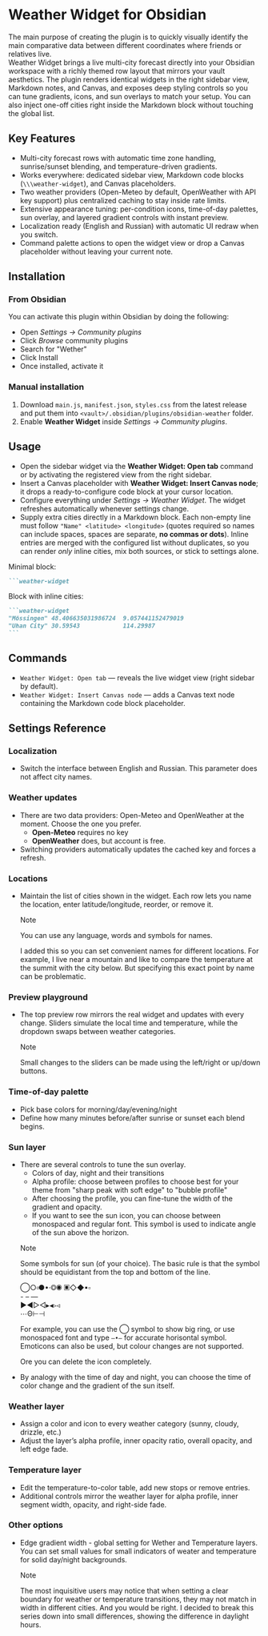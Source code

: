 # Weather Widget for Obsidian

The main purpose of creating the plugin is to quickly visually identify the main comparative data between different coordinates where friends or relatives live.\
Weather Widget brings a live multi-city forecast directly into your Obsidian workspace with a richly themed row layout that mirrors your vault aesthetics. The plugin renders identical widgets in the right sidebar view, Markdown notes, and Canvas, and exposes deep styling controls so you can tune gradients, icons, and sun overlays to match your setup. You can also inject one-off cities right inside the Markdown block without touching the global list.

## Key Features
- Multi-city forecast rows with automatic time zone handling, sunrise/sunset blending, and temperature-driven gradients.
- Works everywhere: dedicated sidebar view, Markdown code blocks (`\\\weather-widget`), and Canvas placeholders.
- Two weather providers (Open-Meteo by default, OpenWeather with API key support) plus centralized caching to stay inside rate limits.
- Extensive appearance tuning: per-condition icons, time-of-day palettes, sun overlay, and layered gradient controls with instant preview.
- Localization ready (English and Russian) with automatic UI redraw when you switch.
- Command palette actions to open the widget view or drop a Canvas placeholder without leaving your current note.

## Installation
### From Obsidian
You can activate this plugin within Obsidian by doing the following:
- Open *Settings -> Community plugins*
- Click *Browse* community plugins
- Search for "Wether"
- Click Install
- Once installed, activate it

### Manual installation
1. Download `main.js`, `manifest.json`, `styles.css` from the latest release and put them into `<vault>/.obsidian/plugins/obsidian-weather` folder.
2. Enable **Weather Widget** inside *Settings -> Community plugins*.

## Usage
- Open the sidebar widget via the **Weather Widget: Open tab** command or by activating the registered view from the right sidebar.
- Insert a Canvas placeholder with **Weather Widget: Insert Canvas node**; it drops a ready-to-configure code block at your cursor location.
- Configure everything under *Settings -> Weather Widget*. The widget refreshes automatically whenever settings change.
- Supply extra cities directly in a Markdown block. Each non-empty line must follow `"Name" <latitude> <longitude>` (quotes required so names can include spaces, spaces are separate, **no commas or dots**). Inline entries are merged with the configured list without duplicates, so you can render *only* inline cities, mix both sources, or stick to settings alone.

Minimal block:  
  ~~~markdown
  ```weather-widget
  ~~~

Block with inline cities:  
  ~~~markdown
  ```weather-widget
  "Mössingen" 48.406635031986724  9.057441152479019
  "Uhan City" 30.59543            114.29987
  ```
  ~~~

## Commands
- `Weather Widget: Open tab` — reveals the live widget view (right sidebar by default).
- `Weather Widget: Insert Canvas node` — adds a Canvas text node containing the Markdown code block placeholder.

## Settings Reference

### Localization
- Switch the interface between English and Russian. This parameter does not affect city names.

### Weather updates
- There are two data providers: Open-Meteo and OpenWeather at the moment. Choose the one you prefer.
  - **Open-Meteo** requires no key
  - **OpenWeather** does, but account is free.
- Switching providers automatically updates the cached key and forces a refresh.

### Locations
- Maintain the list of cities shown in the widget. Each row lets you name the location, enter latitude/longitude, reorder, or remove it.
    > [!note] 
    > You can use any language, words and symbols for names.
    > 
    > I added this so you can set convenient names for different locations. For example, I live near a mountain and like to compare the temperature at the summit with the city below. But specifying this exact point by name can be problematic.

### Preview playground
- The top preview row mirrors the real widget and updates with every change. Sliders simulate the local time and temperature, while the dropdown swaps between weather categories.
    > [!note]
    > Small changes to the sliders can be made using the left/right or up/down buttons.

### Time-of-day palette
- Pick base colors for morning/day/evening/night
- Define how many minutes before/after sunrise or sunset each blend begins.

### Sun layer
- There are several controls to tune the sun overlay.
    - Colors of day, night and their transitions
    - Alpha profile: choose between profiles to choose best for your theme from "sharp peak with soft edge" to "bubble profile"
    - After choosing the profile, you can fine-tune the width of the gradient and opacity. 
    - If you want to see the sun icon, you can choose between monospaced and regular font. This symbol is used to indicate angle of the sun above the horizon.
    > [!note]
    > Some symbols for sun (of your choice). The basic rule is that the symbol should be equidistant from the top and bottom of the line.
    >
    > ◯○৹●•·◎◉
    > ▣◇◆▪▫\
    > \- – — \
    > ►◄▻◅▸◂▹◃\
    > ⋯Θ⊢⊣
    >
    > For example, you can use the ◯ symbol to show big ring, or use monospaced font and type `—•—` for accurate horisontal symbol.\
    > Emoticons can also be used, but colour changes are not supported.
    >
    > Ore you can delete the icon completely.
- By analogy with the time of day and night, you can choose the time of color change and the gradient of the sun itself.

### Weather layer
- Assign a color and icon to every weather category (sunny, cloudy, drizzle, etc.) 
- Adjust the layer’s alpha profile, inner opacity ratio, overall opacity, and left edge fade.

### Temperature layer
- Edit the temperature-to-color table, add new stops or remove entries. 
- Additional controls mirror the weather layer for alpha profile, inner segment width, opacity, and right-side fade.

### Other options
- Edge gradient width - global setting for Wether and Temperature layers. You can set small values for small indicators of weater and temperature for solid day/night backgrounds. 
    > [!note]
    > The most inquisitive users may notice that when setting a clear boundary for weather or temperature transitions, they may not match in width in different cities. And you would be right. I decided to break this series down into small differences, showing the difference in daylight hours.
